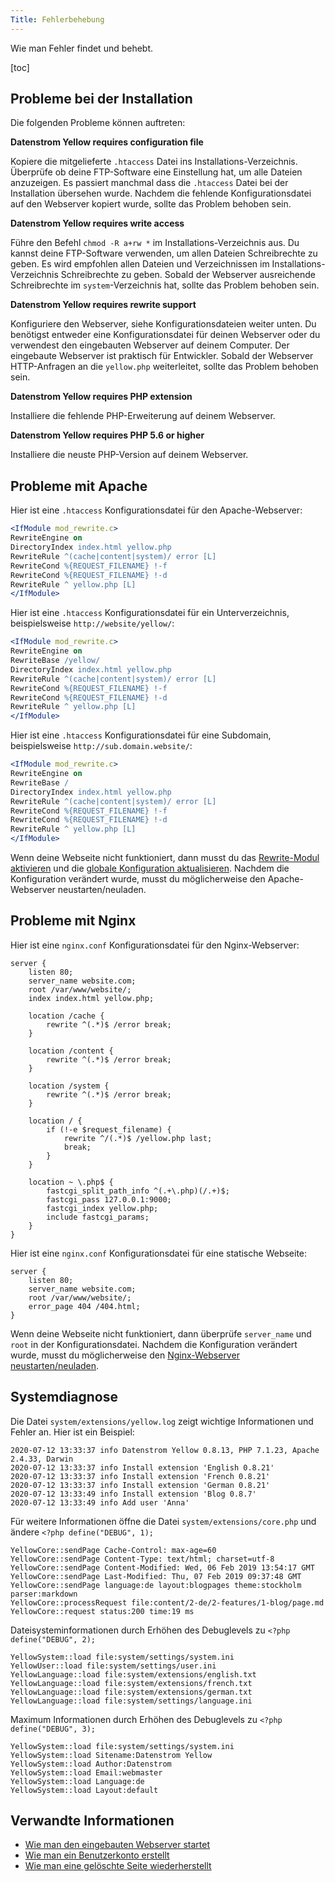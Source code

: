 ```yaml
---
Title: Fehlerbehebung
---
```

Wie man Fehler findet und behebt.

[toc]

## Probleme bei der Installation

Die folgenden Probleme können auftreten:

**Datenstrom Yellow requires configuration file**

Kopiere die mitgelieferte `.htaccess` Datei ins Installations-Verzeichnis. Überprüfe ob deine FTP-Software eine Einstellung hat, um alle Dateien anzuzeigen. Es passiert manchmal dass die `.htaccess` Datei bei der Installation übersehen wurde. Nachdem die fehlende Konfigurationsdatei auf den Webserver kopiert wurde, sollte das Problem behoben sein.

**Datenstrom Yellow requires write access**

Führe den Befehl `chmod -R a+rw *` im Installations-Verzeichnis aus. Du kannst deine FTP-Software verwenden, um allen Dateien Schreibrechte zu geben. Es wird empfohlen allen Dateien und Verzeichnissen im Installations-Verzeichnis Schreibrechte zu geben. Sobald der Webserver ausreichende Schreibrechte im `system`-Verzeichnis hat, sollte das Problem behoben sein.

**Datenstrom Yellow requires rewrite support**

Konfiguriere den Webserver, siehe Konfigurationsdateien weiter unten. Du benötigst entweder eine Konfigurationsdatei für deinen Webserver oder du verwendest den eingebauten Webserver auf deinem Computer. Der eingebaute Webserver ist praktisch für Entwickler. Sobald der Webserver HTTP-Anfragen an die `yellow.php` weiterleitet, sollte das Problem behoben sein.

**Datenstrom Yellow requires PHP extension**

Installiere die fehlende PHP-Erweiterung auf deinem Webserver.

**Datenstrom Yellow requires PHP 5.6 or higher**

Installiere die neuste PHP-Version auf deinem Webserver.

## Probleme mit Apache

Hier ist eine `.htaccess` Konfigurationsdatei für den Apache-Webserver:

```apache
<IfModule mod_rewrite.c>
RewriteEngine on
DirectoryIndex index.html yellow.php
RewriteRule ^(cache|content|system)/ error [L]
RewriteCond %{REQUEST_FILENAME} !-f
RewriteCond %{REQUEST_FILENAME} !-d
RewriteRule ^ yellow.php [L]
</IfModule>
```

Hier ist eine `.htaccess` Konfigurationsdatei für ein Unterverzeichnis, beispielsweise `http://website/yellow/`:

```apache
<IfModule mod_rewrite.c>
RewriteEngine on
RewriteBase /yellow/
DirectoryIndex index.html yellow.php
RewriteRule ^(cache|content|system)/ error [L]
RewriteCond %{REQUEST_FILENAME} !-f
RewriteCond %{REQUEST_FILENAME} !-d
RewriteRule ^ yellow.php [L]
</IfModule>
```

Hier ist eine `.htaccess` Konfigurationsdatei für eine Subdomain, beispielsweise `http://sub.domain.website/`:

```apache
<IfModule mod_rewrite.c>
RewriteEngine on
RewriteBase /
DirectoryIndex index.html yellow.php
RewriteRule ^(cache|content|system)/ error [L]
RewriteCond %{REQUEST_FILENAME} !-f
RewriteCond %{REQUEST_FILENAME} !-d
RewriteRule ^ yellow.php [L]
</IfModule>
```

Wenn deine Webseite nicht funktioniert, dann musst du das [Rewrite-Modul aktivieren](https://stackoverflow.com/questions/869092/how-to-enable-mod-rewrite-for-apache-2-2) und die [globale Konfiguration aktualisieren](https://stackoverflow.com/questions/18740419/how-to-set-allowoverride-all). Nachdem die Konfiguration verändert wurde, musst du möglicherweise den Apache-Webserver neustarten/neuladen.


## Probleme mit Nginx

Hier ist eine `nginx.conf` Konfigurationsdatei für den Nginx-Webserver:

```nginx
server {
    listen 80;
    server_name website.com;
    root /var/www/website/;
    index index.html yellow.php;

    location /cache {
        rewrite ^(.*)$ /error break;
    }

    location /content {
        rewrite ^(.*)$ /error break;
    }

    location /system {
        rewrite ^(.*)$ /error break;
    }

    location / {
        if (!-e $request_filename) {
            rewrite ^/(.*)$ /yellow.php last;
            break;
        }
    }

    location ~ \.php$ {
        fastcgi_split_path_info ^(.+\.php)(/.+)$;
        fastcgi_pass 127.0.0.1:9000;
        fastcgi_index yellow.php;
        include fastcgi_params;
    }
}
```

Hier ist eine `nginx.conf` Konfigurationsdatei für eine statische Webseite:

```nginx
server {
    listen 80;
    server_name website.com;
    root /var/www/website/;
    error_page 404 /404.html;
}
```

Wenn deine Webseite nicht funktioniert, dann überprüfe `server_name` und `root` in der Konfigurationsdatei. Nachdem die Konfiguration verändert wurde, musst du möglicherweise den [Nginx-Webserver neustarten/neuladen](https://stackoverflow.com/questions/21292533/reload-nginx-configuration).

## Systemdiagnose

Die Datei `system/extensions/yellow.log` zeigt wichtige Informationen und Fehler an. Hier ist ein Beispiel:

```
2020-07-12 13:33:37 info Datenstrom Yellow 0.8.13, PHP 7.1.23, Apache 2.4.33, Darwin
2020-07-12 13:33:37 info Install extension 'English 0.8.21'
2020-07-12 13:33:37 info Install extension 'French 0.8.21'
2020-07-12 13:33:37 info Install extension 'German 0.8.21'
2020-07-12 13:33:49 info Install extension 'Blog 0.8.7'
2020-07-12 13:33:49 info Add user 'Anna'
```

Für weitere Informationen öffne die Datei `system/extensions/core.php` und ändere `<?php define("DEBUG", 1);`  

```
YellowCore::sendPage Cache-Control: max-age=60
YellowCore::sendPage Content-Type: text/html; charset=utf-8
YellowCore::sendPage Content-Modified: Wed, 06 Feb 2019 13:54:17 GMT
YellowCore::sendPage Last-Modified: Thu, 07 Feb 2019 09:37:48 GMT
YellowCore::sendPage language:de layout:blogpages theme:stockholm parser:markdown
YellowCore::processRequest file:content/2-de/2-features/1-blog/page.md
YellowCore::request status:200 time:19 ms
```

Dateisysteminformationen durch Erhöhen des Debuglevels zu `<?php define("DEBUG", 2);`
```
YellowSystem::load file:system/settings/system.ini
YellowUser::load file:system/settings/user.ini
YellowLanguage::load file:system/extensions/english.txt
YellowLanguage::load file:system/extensions/french.txt
YellowLanguage::load file:system/extensions/german.txt
YellowLanguage::load file:system/settings/language.ini
```

Maximum Informationen durch Erhöhen des Debuglevels zu `<?php define("DEBUG", 3);`
```
YellowSystem::load file:system/settings/system.ini
YellowSystem::load Sitename:Datenstrom Yellow
YellowSystem::load Author:Datenstrom
YellowSystem::load Email:webmaster
YellowSystem::load Language:de
YellowSystem::load Layout:default
```

## Verwandte Informationen

* [Wie man den eingebauten Webserver startet](https://github.com/datenstrom/yellow-extensions/tree/master/source/command/README-de.md)
* [Wie man ein Benutzerkonto erstellt](https://github.com/datenstrom/yellow-extensions/tree/master/source/edit/README-de.md)
* [Wie man eine gelöschte Seite wiederherstellt](https://github.com/datenstrom/yellow-extensions/tree/master/source/edit/README-de.md)
